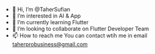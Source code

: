 - 👋 Hi, I’m @TaherSufian
- 👀 I’m interested in AI & App 
- 🌱 I’m currently learning Flutter
- 💞️ I’m looking to collaborate on Flutter Developer Team
- 📫 How to reach me You can contact wtih me in email taherprobusiness@gmail.com

<!---
TaherSufian/TaherSufian is a ✨ special ✨ repository because its `README.md` (this file) appears on your GitHub profile.
You can click the Preview link to take a look at your changes.
--->
